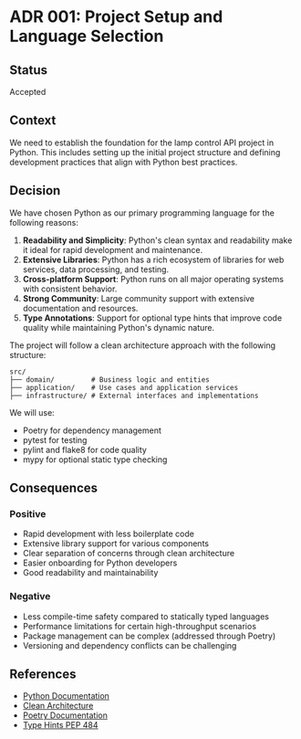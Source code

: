 # ADR 001: Project Setup and Language Selection

## Status

Accepted

## Context

We need to establish the foundation for the lamp control API project in Python. This includes setting up the initial project structure and defining development practices that align with Python best practices.

## Decision

We have chosen Python as our primary programming language for the following reasons:

1. **Readability and Simplicity**: Python's clean syntax and readability make it ideal for rapid development and maintenance.
2. **Extensive Libraries**: Python has a rich ecosystem of libraries for web services, data processing, and testing.
3. **Cross-platform Support**: Python runs on all major operating systems with consistent behavior.
4. **Strong Community**: Large community support with extensive documentation and resources.
5. **Type Annotations**: Support for optional type hints that improve code quality while maintaining Python's dynamic nature.

The project will follow a clean architecture approach with the following structure:

```
src/
├── domain/         # Business logic and entities
├── application/    # Use cases and application services
├── infrastructure/ # External interfaces and implementations
```

We will use:

- Poetry for dependency management
- pytest for testing
- pylint and flake8 for code quality
- mypy for optional static type checking

## Consequences

### Positive

- Rapid development with less boilerplate code
- Extensive library support for various components
- Clear separation of concerns through clean architecture
- Easier onboarding for Python developers
- Good readability and maintainability

### Negative

- Less compile-time safety compared to statically typed languages
- Performance limitations for certain high-throughput scenarios
- Package management can be complex (addressed through Poetry)
- Versioning and dependency conflicts can be challenging

## References

- [Python Documentation](https://docs.python.org/)
- [Clean Architecture](https://blog.cleancoder.com/uncle-bob/2012/08/13/the-clean-architecture.html)
- [Poetry Documentation](https://python-poetry.org/docs/)
- [Type Hints PEP 484](https://peps.python.org/pep-0484/)
